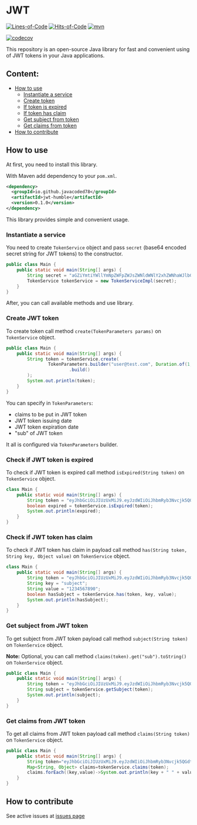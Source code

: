 # JWT

[![Lines-of-Code](https://tokei.rs/b1/github/javacoded78/jwt-humble)](https://github.com/javacoded78/jwt-humble)
[![Hits-of-Code](https://hitsofcode.com/github/javacoded78/jwt-humble?branch=main)](https://hitsofcode.com/github/javacoded78/jwt-humble/view?branch=main)
[![mvn](https://github.com/javacoded78/jwt-humble/actions/workflows/maven-build.yml/badge.svg)](https://github.com/javacoded78/jwt-humble/actions/workflows/maven-build.yml)

[![codecov](https://codecov.io/gh/JavaCoDED78/JWT-humble/graph/badge.svg?token=GZRBG9ALU8)](https://codecov.io/gh/JavaCoDED78/JWT-humble)

This repository is an open-source Java library for fast and convenient using of
JWT tokens in your Java applications.

## Content:

* [How to use](#how-to-use)
    * [Instantiate a service](#instantiate-a-service)
    * [Create token](#create-jwt-token)
    * [If token is expired](#check-if-jwt-token-is-expired)
    * [If token has claim](#check-if-jwt-token-has-claim)
    * [Get subject from token](#get-subject-from-jwt-token)
    * [Get claims from token](#get-claims-from-jwt-token)
* [How to contribute](#how-to-contribute)

## How to use

At first, you need to install this library.

With Maven add dependency to your `pom.xml`.

```xml
<dependency>
  <groupId>io.github.javacoded78</groupId>
  <artifactId>jwt-humble</artifactId>
  <version>0.1.0</version>
</dependency>
```

This library provides simple and convenient usage.

### Instantiate a service

You need to create `TokenService` object and pass `secret` (base64 encoded
secret string for
JWT tokens) to the constructor.

```java
public class Main {
    public static void main(String[] args) {
        String secret = "aGZiYmtiYWllYmNpZWFpZWJsZWNldWNlY2xhZWNhaWJlbGNhZWN3Q0VCV0VXSUM=";
        TokenService tokenService = new TokenServiceImpl(secret);
    }
}
```

After, you can call available methods and use library.

### Create JWT token

To create token call method `create(TokenParameters params)` on `TokenService`
object.

```java
public class Main {
    public static void main(String[] args) {
        String token = tokenService.create(
                TokenParameters.builder("user@test.com", Duration.of(1, ChronoUnit.HOURS))
                        .build()
        );
        System.out.println(token);
    }
}
```

You can specify in `TokenParameters`:

* claims to be put in JWT token
* JWT token issuing date
* JWT token expiration date
* "sub" of JWT token

It all is configured via `TokenParameters` builder.

### Check if JWT token is expired

To check if JWT token is expired call method `isExpired(String token)` on `TokenService` object.

```java
class Main {
    public static void main(String[] args) {
        String token = "eyJhbGciOiJIUzUxMiJ9.eyJzdWIiOiJhbmRyb3Nvcjk5QGdtYWlsLmNvbSIsImlkIjozLCJyb2xlcyI6WyJST0xFX1VTRVIiXSwiZXhwIjoxNzE3MTQ1MDIxfQ.w8ZFLFsKf7Qs9_dNb0WzdoyAIpWtfeEyqLfNI_G16_6NHbGwCRbeVVm_a_DzckytsyGYHTWRlZdi_gWK-HjrXg";
        boolean expired = tokenService.isExpired(token);
        System.out.println(expired);
    }
}
```

### Check if JWT token has claim

To check if JWT token has claim in payload call method `has(String token, String key, Object value)` on `TokenService` object.

```java
class Main {
    public static void main(String[] args) {
        String token = "eyJhbGciOiJIUzUxMiJ9.eyJzdWIiOiJhbmRyb3Nvcjk5QGdtYWlsLmNvbSIsImlkIjozLCJyb2xlcyI6WyJST0xFX1VTRVIiXSwiZXhwIjoxNzE3MTQ1MDIxfQ.w8ZFLFsKf7Qs9_dNb0WzdoyAIpWtfeEyqLfNI_G16_6NHbGwCRbeVVm_a_DzckytsyGYHTWRlZdi_gWK-HjrXg";
        String key = "subject";
        String value = "1234567890";
        boolean hasSubject = tokenService.has(token, key, value);
        System.out.println(hasSubject);
    }
}
```

### Get subject from JWT token

To get subject from JWT token payload call method `subject(String token)`
on `TokenService` object.

**Note:** Optional, you can call
method `claims(token).get("sub").toString()` on `TokenService` object.

```java
public class Main {
    public static void main(String[] args) {
        String token = "eyJhbGciOiJIUzUxMiJ9.eyJzdWIiOiJhbmRyb3Nvcjk5QGdtYWlsLmNvbSIsImlkIjozLCJyb2xlcyI6WyJST0xFX1VTRVIiXSwiZXhwIjoxNzE3MTQ1MDIxfQ.w8ZFLFsKf7Qs9_dNb0WzdoyAIpWtfeEyqLfNI_G16_6NHbGwCRbeVVm_a_DzckytsyGYHTWRlZdi_gWK-HjrXg";
        String subject = tokenService.getSubject(token);
        System.out.println(subject);
    }
}
```

### Get claims from JWT token

To get all claims from JWT token payload call method `claims(String token)`
on `TokenService`
object.

```java
public class Main {
    public static void main(String[] args) {
        String token="eyJhbGciOiJIUzUxMiJ9.eyJzdWIiOiJhbmRyb3Nvcjk5QGdtYWlsLmNvbSIsImlkIjozLCJyb2xlcyI6WyJST0xFX1VTRVIiXSwiZXhwIjoxNzE3MTQ1MDIxfQ.w8ZFLFsKf7Qs9_dNb0WzdoyAIpWtfeEyqLfNI_G16_6NHbGwCRbeVVm_a_DzckytsyGYHTWRlZdi_gWK-HjrXg";
        Map<String, Object> claims=tokenService.claims(token);
        claims.forEach((key,value)->System.out.println(key + " " + value));
    }
}

```

## How to contribute

See active issues at [issues page](https://github.com/JavaCoDED78/JWT-humble/issues)
